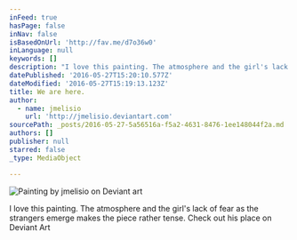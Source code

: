 ```yaml
---
inFeed: true
hasPage: false
inNav: false
isBasedOnUrl: 'http://fav.me/d7o36w0'
inLanguage: null
keywords: []
description: "I love this painting. The atmosphere and the girl's lack of fear as the strangers emerge makes the piece rather tense. Check out his place on Deviant Art"
datePublished: '2016-05-27T15:20:10.577Z'
dateModified: '2016-05-27T15:19:13.123Z'
title: We are here.
author:
  - name: jmelisio
    url: 'http://jmelisio.deviantart.com'
sourcePath: _posts/2016-05-27-5a56516a-f5a2-4631-8476-1ee148044f2a.md
authors: []
publisher: null
starred: false
_type: MediaObject

---
```

![Painting by jmelisio on Deviant art](https://the-grid-user-content.s3-us-west-2.amazonaws.com/50e7d1b9-e74f-491c-9f0a-20edea8deb4b.jpg)

I love this painting. The atmosphere and the girl's lack of fear as the strangers emerge makes the piece rather tense. Check out his place on Deviant Art